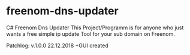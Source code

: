 # freenom-dns-updater
C# Freenom Dns Updater
This Project/Programm is for anyone who just wants a free simple ip update Tool for your sub domain on Freenom.

Patchlog:
v.1.0.0 22.12.2018  +GUI created
